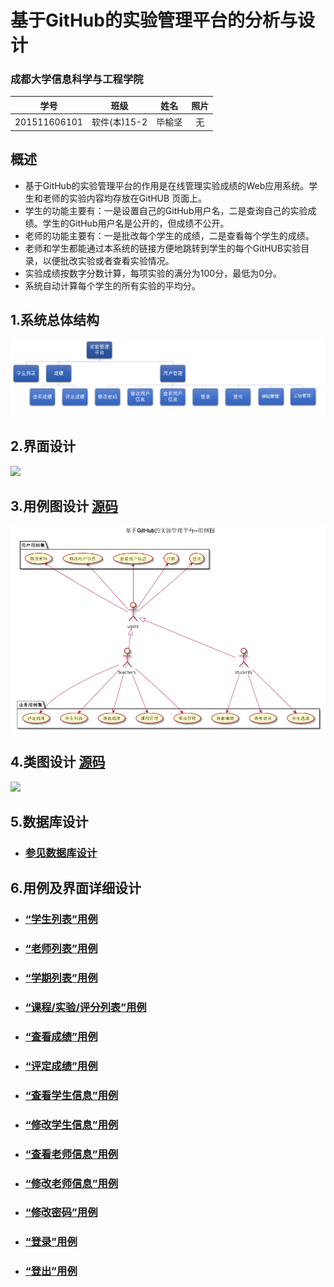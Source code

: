 ﻿<!-- markdownlint-disable MD033-->
<!-- 禁止MD033类型的警告 https://www.npmjs.com/package/markdownlint -->

# 基于GitHub的实验管理平台的分析与设计

### 成都大学信息科学与工程学院

|学号|班级|姓名|照片|
|:-------:|:-------------: | :----------:|:---:|
|201511606101|软件(本)15-2|毕榆坚|无|

## 概述
- 基于GitHub的实验管理平台的作用是在线管理实验成绩的Web应用系统。学生和老师的实验内容均存放在GitHUB
页面上。
- 学生的功能主要有：一是设置自己的GitHub用户名，二是查询自己的实验成绩。学生的GitHub用户名是公开的，但成绩不公开。
- 老师的功能主要有：一是批改每个学生的成绩，二是查看每个学生的成绩。
- 老师和学生都能通过本系统的链接方便地跳转到学生的每个GitHUB实验目录，以便批改实验或者查看实验情况。
- 实验成绩按数字分数计算，每项实验的满分为100分，最低为0分。
- 系统自动计算每个学生的所有实验的平均分。

## 1.系统总体结构
![](images/structure.png)

## 2.界面设计
![](ui/登出-首页界面.png)

## 3.用例图设计 [源码](src/usercase.puml)
![](images/usercase.png)

## 4.类图设计 [源码](src/class.puml)
![](images/类图.png)

## 5.数据库设计
- ### [参见数据库设计](数据库设计.md)

## 6.用例及界面详细设计
- ### [“学生列表”用例](user/“学生列表”用例.md)
- ### [“老师列表”用例](user/“老师列表”用例.md)
- ### [“学期列表”用例](user/“学期列表”用例.md)
- ### [“课程/实验/评分列表”用例](user/“课程列表”用例.md)
- ### [“查看成绩”用例](user/“查看成绩”用例.md)
- ### [“评定成绩”用例](user/“评定成绩”用例.md)
- ### [“查看学生信息”用例](user/“查看用户信息”用例.md)
- ### [“修改学生信息”用例](user/“修改用户信息”用例.md)
- ### [“查看老师信息”用例](user/“查看用户信息”用例.md)
- ### [“修改老师信息”用例](user/“修改用户信息”用例.md)
- ### [“修改密码”用例](user/“修改密码”用例.md)
- ### [“登录”用例](user/“老师列表”用例.md)
- ### [“登出”用例](user/“登出”用例.md)
